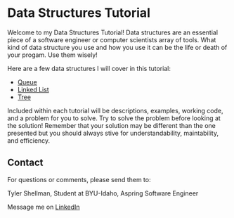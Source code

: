 # Data Structures Tutorial

Welcome to my Data Structures Tutorial! Data structures are an essential piece of a software engineer or computer scientists array of tools. What kind of data structure you use and how you use it can be the life or death of your progam. Use them wisely!

Here are a few data structures I will cover in this tutorial:

- [Queue](queue/1-topic.md)
- [Linked List](linked-list/2-topic.md)
- [Tree](tree/3-topic.md)

Included within each tutorial will be descriptions, examples, working code, and a problem for you to solve. Try to solve the problem before looking at the solution! Remember that your solution may be different than the one presented but you should always stive for understandability, maintability, and efficiency.

## Contact

For questions or comments, please send them to:

Tyler Shellman, Student at BYU-Idaho, Aspring Software Engineer

Message me on [LinkedIn](https://www.linkedin.com/in/tylershellman/)
